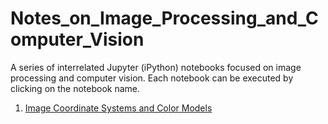 # Notes_on_Image_Processing_and_Computer_Vision

A series of interrelated Jupyter (iPython) notebooks focused on image processing and computer vision. Each notebook can be executed by clicking on the notebook name.

<ol>
  <li> <a href= "https://nbviewer.jupyter.org/github/daveking63/Notes_on_Image_Processing_and_Computer_Vision/blob/main/Image_Coordinate_Systems_and_Color_Models/images/notes_for_image_processing_coordinates_colors_git_version.ipynb">Image Coordinate Systems and Color Models</a>
  </li>
  
</ol>
